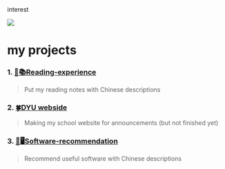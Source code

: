 <div>interest</div>

![](https://media.tenor.com/bhVEt__Nyu8AAAAM/vibe.gif)

# my projects
### 1. [📝📚Reading-experience](https://github.com/ddk070/Reading-experience)
> Put my reading notes with Chinese descriptions
### 2. [🍀DYU webside](https://github.com/ddk070/webside)
> Making my school website for announcements
>  (but not finished yet)
### 3. [📱🖥️Software-recommendation](https://github.com/ddk070/Software-recommendation)
> Recommend useful software with Chinese descriptions
